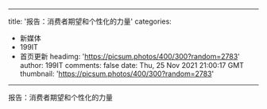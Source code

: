 
---
title: '报告：消费者期望和个性化的力量'
categories: 
 - 新媒体
 - 199IT
 - 首页更新
headimg: 'https://picsum.photos/400/300?random=2783'
author: 199IT
comments: false
date: Thu, 25 Nov 2021 21:00:17 GMT
thumbnail: 'https://picsum.photos/400/300?random=2783'
---

<div>   
报告：消费者期望和个性化的力量  
</div>
            